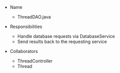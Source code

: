 * Name
    * ThreadDAO.java

* Responsibilities
    * Handle database requests via DatabaseService
    * Send results back to the requesting service

* Collaborators
    * ThreadController
    * Thread